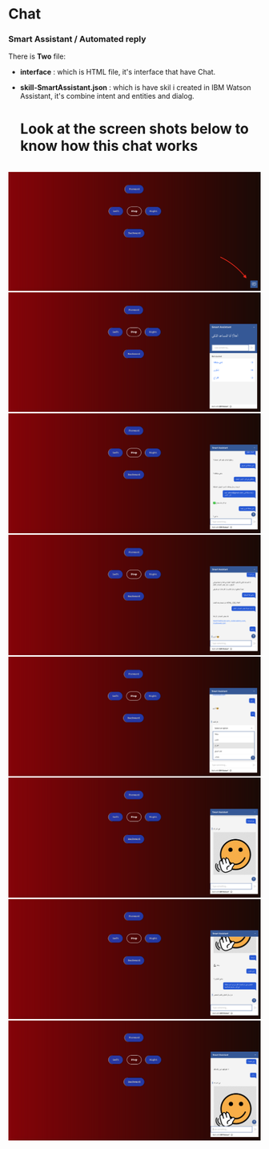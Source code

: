 # Chat

<h3>Smart Assistant / Automated reply </h3>

There is <b>Two</b> file:

- <b>interface</b> : which is HTML file, it's interface that have Chat.
  
- <b>skill-SmartAssistant.json</b> : which is have skil i created in IBM Watson Assistant, it's combine intent and entities and dialog.
  
  <h1>Look at the screen shots below to know how this chat works</h1>
<br>

<img src="Screen Shot .png">
<img src="Screen Shot1.png">
<img src="Screen Shot2.png">
<img src="Screen Shot3.png">
<img src="Screen Shot4.png">
<img src="Screen Shot5.png">
<img src="Screen Shot6.png">
<img src="Screen Shot7.png">
